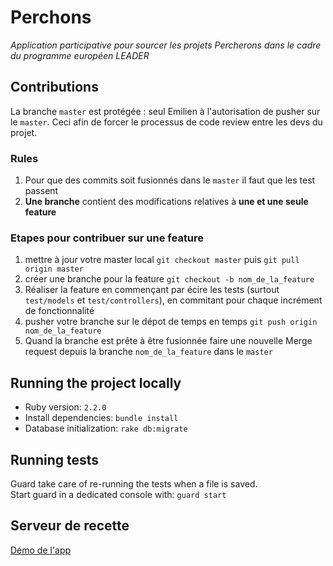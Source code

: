 # Perchons

_Application participative pour sourcer les projets Percherons dans le cadre du programme européen LEADER_

## Contributions

La branche `master` est protégée : seul Emilien à l'autorisation de pusher sur le `master`. 
Ceci afin de forcer le processus de code review entre les devs du projet.

### Rules

1. Pour que des commits soit fusionnés dans le `master` il faut que les test passent
2. **Une branche** contient des modifications relatives à **une et une seule feature**

### Etapes pour contribuer sur une feature

1. mettre à jour votre master local
    `git checkout master` puis `git pull origin master`
2. créer une branche pour la feature
    `git checkout -b nom_de_la_feature`
3. Réaliser la feature en commençant par écire les tests (surtout `test/models` 
et `test/controllers`), en commitant pour chaque incrément de fonctionnalité
4. pusher votre branche sur le dépot de temps en temps
    `git push origin nom_de_la_feature`
5. Quand la branche est prête à être fusionnée faire une nouvelle Merge request 
depuis la branche `nom_de_la_feature` dans le `master`


## Running the project locally

* Ruby version: `2.2.0`
* Install dependencies: `bundle install`
* Database initialization: `rake db:migrate`

## Running tests

Guard take care of re-running the tests when a file is saved.  
Start guard in a dedicated console with: `guard start`

## Serveur de recette

[Démo de l'app](https://perche28.scalingo.io)

